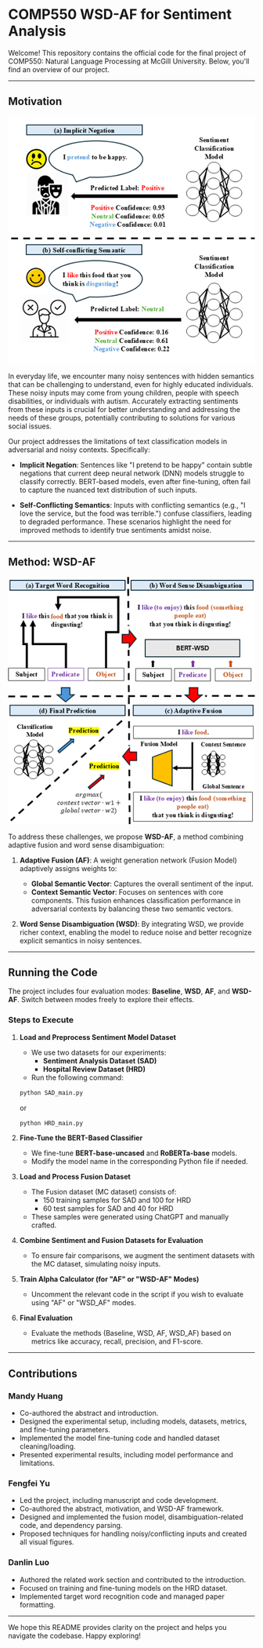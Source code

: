 # COMP550 WSD-AF for Sentiment Analysis

Welcome! This repository contains the official code for the final project of COMP550: Natural Language Processing at McGill University. Below, you'll find an overview of our project.

---

## Motivation

![Motivation](src/motivation.png)

In everyday life, we encounter many noisy sentences with hidden semantics that can be challenging to understand, even for highly educated individuals. These noisy inputs may come from young children, people with speech disabilities, or individuals with autism. Accurately extracting sentiments from these inputs is crucial for better understanding and addressing the needs of these groups, potentially contributing to solutions for various social issues.

Our project addresses the limitations of text classification models in adversarial and noisy contexts. Specifically:

- **Implicit Negation**: Sentences like "I pretend to be happy" contain subtle negations that current deep neural network (DNN) models struggle to classify correctly. BERT-based models, even after fine-tuning, often fail to capture the nuanced text distribution of such inputs.

- **Self-Conflicting Semantics**: Inputs with conflicting semantics (e.g., "I love the service, but the food was terrible.") confuse classifiers, leading to degraded performance. These scenarios highlight the need for improved methods to identify true sentiments amidst noise.

---

## Method: WSD-AF

![WSD-AF Framework](src/framework.png)

To address these challenges, we propose **WSD-AF**, a method combining adaptive fusion and word sense disambiguation:

1. **Adaptive Fusion (AF)**: A weight generation network (Fusion Model) adaptively assigns weights to:
   - **Global Semantic Vector**: Captures the overall sentiment of the input.
   - **Context Semantic Vector**: Focuses on sentences with core components.
   This fusion enhances classification performance in adversarial contexts by balancing these two semantic vectors.

2. **Word Sense Disambiguation (WSD)**: By integrating WSD, we provide richer context, enabling the model to reduce noise and better recognize explicit semantics in noisy sentences.

---

## Running the Code

The project includes four evaluation modes: **Baseline**, **WSD**, **AF**, and **WSD-AF**. Switch between modes freely to explore their effects.

### Steps to Execute

1. **Load and Preprocess Sentiment Model Dataset**
    - We use two datasets for our experiments:
        - **Sentiment Analysis Dataset (SAD)**
        - **Hospital Review Dataset (HRD)**
    - Run the following command:
    ```bash
    python SAD_main.py
    ```
    or
    ```bash
    python HRD_main.py
    ```

2. **Fine-Tune the BERT-Based Classifier**
    - We fine-tune **BERT-base-uncased** and **RoBERTa-base** models.
    - Modify the model name in the corresponding Python file if needed.

3. **Load and Process Fusion Dataset**
    - The Fusion dataset (MC dataset) consists of:
        - 150 training samples for SAD and 100 for HRD
        - 60 test samples for SAD and 40 for HRD
    - These samples were generated using ChatGPT and manually crafted.

4. **Combine Sentiment and Fusion Datasets for Evaluation**
    - To ensure fair comparisons, we augment the sentiment datasets with the MC dataset, simulating noisy inputs.

5. **Train Alpha Calculator (for "AF" or "WSD-AF" Modes)**
    - Uncomment the relevant code in the script if you wish to evaluate using "AF" or "WSD_AF" modes.

6. **Final Evaluation**
    - Evaluate the methods (Baseline, WSD, AF, WSD_AF) based on metrics like accuracy, recall, precision, and F1-score.

---

## Contributions

### Mandy Huang
- Co-authored the abstract and introduction.
- Designed the experimental setup, including models, datasets, metrics, and fine-tuning parameters.
- Implemented the model fine-tuning code and handled dataset cleaning/loading.
- Presented experimental results, including model performance and limitations.

### Fengfei Yu
- Led the project, including manuscript and code development.
- Co-authored the abstract, motivation, and WSD-AF framework.
- Designed and implemented the fusion model, disambiguation-related code, and dependency parsing.
- Proposed techniques for handling noisy/conflicting inputs and created all visual figures.

### Danlin Luo
- Authored the related work section and contributed to the introduction.
- Focused on training and fine-tuning models on the HRD dataset.
- Implemented target word recognition code and managed paper formatting.

---

We hope this README provides clarity on the project and helps you navigate the codebase. Happy exploring!
